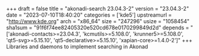 +++
draft = false
title = "akonadi-search 23.04.3-2"
version = "23.04.3-2"
date = "2023-07-10T18:40:20"
categories = ['kde5']
upstreamurl = "http://www.kde.org"
arch = "x86_64"
size = "247296"
usize = "1058454"
sha1sum = "91f6f74ee82405320e520cd678e0170299849d2d"
depends = "['akonadi-contacts>=23.04.3', 'kcmutils>=5.108.0', 'krunner5>=5.108.0', 'qt5-svg>=5.15.10', 'qt5-declarative>=5.15.10', 'xapian-core>=1.4.0-2']"
+++
Libraries and daemons to implement searching in Akonad
